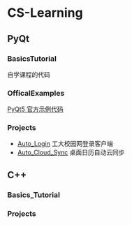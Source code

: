 # CS-Learning

## PyQt
### BasicsTutorial
自学课程的代码
### OfficalExamples
[PyQt5 官方示例代码](https://github.com/PyQt5/Examples)

### Projects
- [Auto_Login](https://github.com/zhouzhoujack/CS-Learning/tree/main/PyQt/Projects/AutoLogin) 工大校园网登录客户端
- [Auto_Cloud_Sync](https://github.com/zhouzhoujack/CS-Learning/tree/main/PyQt/Projects/AutoCloudSync) 桌面日历自动云同步   

## C++
### Basics_Tutorial

### Projects 